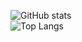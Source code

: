 ![GitHub stats](https://github-readme-stats.vercel.app/api?username=luimu&show_icons=true&theme=dracula&hide_border=true&icon_color=ed779e) <br />
![Top Langs](https://github-readme-stats.vercel.app/api/top-langs/?username=luimu64&hide=html&theme=dracula&hide_border=true)
